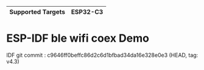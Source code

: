 | Supported Targets | ESP32-C3 |
| ----------------- | ----- |

ESP-IDF ble wifi coex Demo
========================

IDF git commit : c9646ff0beffc86d2c6d1bfbad34da16e328e0e3 (HEAD, tag: v4.3)


